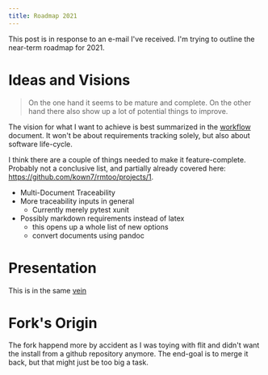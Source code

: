 ```yaml
---
title: Roadmap 2021
---
```


This post is in response to an e-mail I've received. I'm trying to outline
the near-term roadmap for 2021.

# Ideas and Visions

> On the one hand it seems to be mature and complete. On the other hand there
> also show up a lot of potential things to improve.

The vision for what I want to achieve is best summarized in the
[workflow](_posts/2021-02-06-workflow.md) document. It won't be about
requirements tracking solely, but also about software life-cycle.

I think there are a couple of things needed to make it feature-complete.
Probably not a conclusive list, and partially already covered here:
<https://github.com/kown7/rmtoo/projects/1>.

* Multi-Document Traceability
* More traceability inputs in general
    * Currently merely pytest xunit
* Possibly markdown requirements instead of latex
    * this opens up a whole list of new options
    * convert documents using pandoc
	
# Presentation

This is in the same [vein](../../../assets/rmtoo-Traceability.pdf)

# Fork's Origin

The fork happend more by accident as I was toying with flit and didn't want
the install from a github repository anymore. The end-goal is to merge it back,
but that might just be too big a task.
